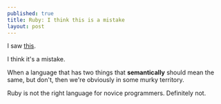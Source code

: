 ```yaml
---
published: true
title: Ruby: I think this is a mistake
layout: post
---
```

I saw [this](http://devblog.avdi.org/2010/08/02/using-and-and-or-in-ruby/).

I think it's a mistake.

When a language that has two things that __semantically__ should mean the same, but don't, then we're obviously in some murky territory.

Ruby is not the right language for novice programmers. Definitely not.